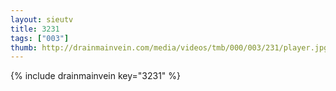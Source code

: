 ```yaml
--- 
layout: sieutv
title: 3231
tags: ["003"]
thumb: http://drainmainvein.com/media/videos/tmb/000/003/231/player.jpg
---
```

{% include drainmainvein key="3231" %} 
